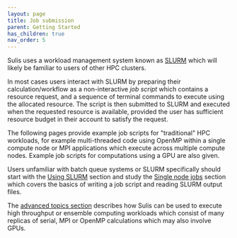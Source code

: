 ```yaml
---
layout: page
title: Job submission
parent: Getting Started
has_children: true
nav_order: 5
---
```


Sulis uses a workload management system known as [SLURM](https://slurm.schedmd.com/overview.html) which will likely be familiar to users of other HPC clusters.

In most cases users interact with SLURM by preparing their calculation/workflow as a non-interactive *job script* which contains a resource request, and a sequence of terminal commands to execute using the allocated resource. The script is then submitted to SLURM and executed when the requested resource is available, provided the user has sufficient resource budget in their account to satisfy the request.

The following pages provide example job scripts for "traditional" HPC workloads, for example multi-threaded code using OpenMP within a single compute node or MPI applications which execute across multiple compute nodes. Example job scripts for computations using a GPU are also given.

Users unfamiliar with batch queue systems or SLURM specifically should start with the [Using SLURM](slurmnotes) section and study the [Single node jobs](singlenode) section which covers the basics of writing a job script and reading SLURM output files.

The [advanced topics section](../../advanced) describes how Sulis can be used to execute high throughput or ensemble computing workloads which consist of many replicas of serial, MPI or OpenMP calculations which may also involve GPUs.
